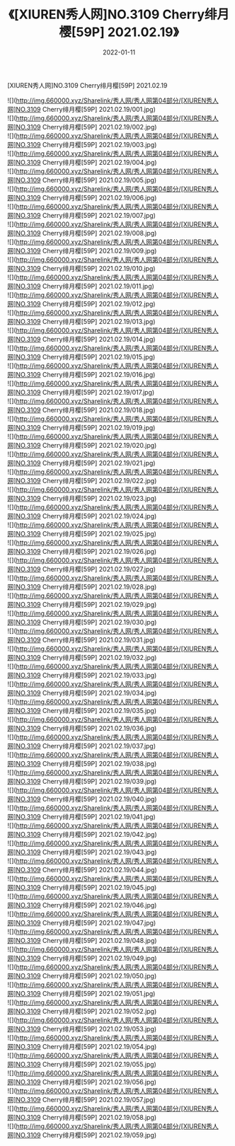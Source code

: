 ﻿---
layout: post
title:  《[XIUREN秀人网]NO.3109 Cherry绯月樱[59P] 2021.02.19》
date:   2022-01-11
img: http://img.660000.xyz/Sharelink/秀人网/秀人网第04部分/[XIUREN秀人网]NO.3109 Cherry绯月樱[59P] 2021.02.19/000.jpg
categories: [美女, 清纯, 唯美]
---

[XIUREN秀人网]NO.3109 Cherry绯月樱[59P] 2021.02.19

 ![](http://img.660000.xyz/Sharelink/秀人网/秀人网第04部分/[XIUREN秀人网]NO.3109 Cherry绯月樱[59P] 2021.02.19/001.jpg) <br>![](http://img.660000.xyz/Sharelink/秀人网/秀人网第04部分/[XIUREN秀人网]NO.3109 Cherry绯月樱[59P] 2021.02.19/002.jpg) <br>![](http://img.660000.xyz/Sharelink/秀人网/秀人网第04部分/[XIUREN秀人网]NO.3109 Cherry绯月樱[59P] 2021.02.19/003.jpg) <br>![](http://img.660000.xyz/Sharelink/秀人网/秀人网第04部分/[XIUREN秀人网]NO.3109 Cherry绯月樱[59P] 2021.02.19/004.jpg) <br>![](http://img.660000.xyz/Sharelink/秀人网/秀人网第04部分/[XIUREN秀人网]NO.3109 Cherry绯月樱[59P] 2021.02.19/005.jpg) <br>![](http://img.660000.xyz/Sharelink/秀人网/秀人网第04部分/[XIUREN秀人网]NO.3109 Cherry绯月樱[59P] 2021.02.19/006.jpg) <br>![](http://img.660000.xyz/Sharelink/秀人网/秀人网第04部分/[XIUREN秀人网]NO.3109 Cherry绯月樱[59P] 2021.02.19/007.jpg) <br>![](http://img.660000.xyz/Sharelink/秀人网/秀人网第04部分/[XIUREN秀人网]NO.3109 Cherry绯月樱[59P] 2021.02.19/008.jpg) <br>![](http://img.660000.xyz/Sharelink/秀人网/秀人网第04部分/[XIUREN秀人网]NO.3109 Cherry绯月樱[59P] 2021.02.19/009.jpg) <br>![](http://img.660000.xyz/Sharelink/秀人网/秀人网第04部分/[XIUREN秀人网]NO.3109 Cherry绯月樱[59P] 2021.02.19/010.jpg) <br>![](http://img.660000.xyz/Sharelink/秀人网/秀人网第04部分/[XIUREN秀人网]NO.3109 Cherry绯月樱[59P] 2021.02.19/011.jpg) <br>![](http://img.660000.xyz/Sharelink/秀人网/秀人网第04部分/[XIUREN秀人网]NO.3109 Cherry绯月樱[59P] 2021.02.19/012.jpg) <br>![](http://img.660000.xyz/Sharelink/秀人网/秀人网第04部分/[XIUREN秀人网]NO.3109 Cherry绯月樱[59P] 2021.02.19/013.jpg) <br>![](http://img.660000.xyz/Sharelink/秀人网/秀人网第04部分/[XIUREN秀人网]NO.3109 Cherry绯月樱[59P] 2021.02.19/014.jpg) <br>![](http://img.660000.xyz/Sharelink/秀人网/秀人网第04部分/[XIUREN秀人网]NO.3109 Cherry绯月樱[59P] 2021.02.19/015.jpg) <br>![](http://img.660000.xyz/Sharelink/秀人网/秀人网第04部分/[XIUREN秀人网]NO.3109 Cherry绯月樱[59P] 2021.02.19/016.jpg) <br>![](http://img.660000.xyz/Sharelink/秀人网/秀人网第04部分/[XIUREN秀人网]NO.3109 Cherry绯月樱[59P] 2021.02.19/017.jpg) <br>![](http://img.660000.xyz/Sharelink/秀人网/秀人网第04部分/[XIUREN秀人网]NO.3109 Cherry绯月樱[59P] 2021.02.19/018.jpg) <br>![](http://img.660000.xyz/Sharelink/秀人网/秀人网第04部分/[XIUREN秀人网]NO.3109 Cherry绯月樱[59P] 2021.02.19/019.jpg) <br>![](http://img.660000.xyz/Sharelink/秀人网/秀人网第04部分/[XIUREN秀人网]NO.3109 Cherry绯月樱[59P] 2021.02.19/020.jpg) <br>![](http://img.660000.xyz/Sharelink/秀人网/秀人网第04部分/[XIUREN秀人网]NO.3109 Cherry绯月樱[59P] 2021.02.19/021.jpg) <br>![](http://img.660000.xyz/Sharelink/秀人网/秀人网第04部分/[XIUREN秀人网]NO.3109 Cherry绯月樱[59P] 2021.02.19/022.jpg) <br>![](http://img.660000.xyz/Sharelink/秀人网/秀人网第04部分/[XIUREN秀人网]NO.3109 Cherry绯月樱[59P] 2021.02.19/023.jpg) <br>![](http://img.660000.xyz/Sharelink/秀人网/秀人网第04部分/[XIUREN秀人网]NO.3109 Cherry绯月樱[59P] 2021.02.19/024.jpg) <br>![](http://img.660000.xyz/Sharelink/秀人网/秀人网第04部分/[XIUREN秀人网]NO.3109 Cherry绯月樱[59P] 2021.02.19/025.jpg) <br>![](http://img.660000.xyz/Sharelink/秀人网/秀人网第04部分/[XIUREN秀人网]NO.3109 Cherry绯月樱[59P] 2021.02.19/026.jpg) <br>![](http://img.660000.xyz/Sharelink/秀人网/秀人网第04部分/[XIUREN秀人网]NO.3109 Cherry绯月樱[59P] 2021.02.19/027.jpg) <br>![](http://img.660000.xyz/Sharelink/秀人网/秀人网第04部分/[XIUREN秀人网]NO.3109 Cherry绯月樱[59P] 2021.02.19/028.jpg) <br>![](http://img.660000.xyz/Sharelink/秀人网/秀人网第04部分/[XIUREN秀人网]NO.3109 Cherry绯月樱[59P] 2021.02.19/029.jpg) <br>![](http://img.660000.xyz/Sharelink/秀人网/秀人网第04部分/[XIUREN秀人网]NO.3109 Cherry绯月樱[59P] 2021.02.19/030.jpg) <br>![](http://img.660000.xyz/Sharelink/秀人网/秀人网第04部分/[XIUREN秀人网]NO.3109 Cherry绯月樱[59P] 2021.02.19/031.jpg) <br>![](http://img.660000.xyz/Sharelink/秀人网/秀人网第04部分/[XIUREN秀人网]NO.3109 Cherry绯月樱[59P] 2021.02.19/032.jpg) <br>![](http://img.660000.xyz/Sharelink/秀人网/秀人网第04部分/[XIUREN秀人网]NO.3109 Cherry绯月樱[59P] 2021.02.19/033.jpg) <br>![](http://img.660000.xyz/Sharelink/秀人网/秀人网第04部分/[XIUREN秀人网]NO.3109 Cherry绯月樱[59P] 2021.02.19/034.jpg) <br>![](http://img.660000.xyz/Sharelink/秀人网/秀人网第04部分/[XIUREN秀人网]NO.3109 Cherry绯月樱[59P] 2021.02.19/035.jpg) <br>![](http://img.660000.xyz/Sharelink/秀人网/秀人网第04部分/[XIUREN秀人网]NO.3109 Cherry绯月樱[59P] 2021.02.19/036.jpg) <br>![](http://img.660000.xyz/Sharelink/秀人网/秀人网第04部分/[XIUREN秀人网]NO.3109 Cherry绯月樱[59P] 2021.02.19/037.jpg) <br>![](http://img.660000.xyz/Sharelink/秀人网/秀人网第04部分/[XIUREN秀人网]NO.3109 Cherry绯月樱[59P] 2021.02.19/038.jpg) <br>![](http://img.660000.xyz/Sharelink/秀人网/秀人网第04部分/[XIUREN秀人网]NO.3109 Cherry绯月樱[59P] 2021.02.19/039.jpg) <br>![](http://img.660000.xyz/Sharelink/秀人网/秀人网第04部分/[XIUREN秀人网]NO.3109 Cherry绯月樱[59P] 2021.02.19/040.jpg) <br>![](http://img.660000.xyz/Sharelink/秀人网/秀人网第04部分/[XIUREN秀人网]NO.3109 Cherry绯月樱[59P] 2021.02.19/041.jpg) <br>![](http://img.660000.xyz/Sharelink/秀人网/秀人网第04部分/[XIUREN秀人网]NO.3109 Cherry绯月樱[59P] 2021.02.19/042.jpg) <br>![](http://img.660000.xyz/Sharelink/秀人网/秀人网第04部分/[XIUREN秀人网]NO.3109 Cherry绯月樱[59P] 2021.02.19/043.jpg) <br>![](http://img.660000.xyz/Sharelink/秀人网/秀人网第04部分/[XIUREN秀人网]NO.3109 Cherry绯月樱[59P] 2021.02.19/044.jpg) <br>![](http://img.660000.xyz/Sharelink/秀人网/秀人网第04部分/[XIUREN秀人网]NO.3109 Cherry绯月樱[59P] 2021.02.19/045.jpg) <br>![](http://img.660000.xyz/Sharelink/秀人网/秀人网第04部分/[XIUREN秀人网]NO.3109 Cherry绯月樱[59P] 2021.02.19/046.jpg) <br>![](http://img.660000.xyz/Sharelink/秀人网/秀人网第04部分/[XIUREN秀人网]NO.3109 Cherry绯月樱[59P] 2021.02.19/047.jpg) <br>![](http://img.660000.xyz/Sharelink/秀人网/秀人网第04部分/[XIUREN秀人网]NO.3109 Cherry绯月樱[59P] 2021.02.19/048.jpg) <br>![](http://img.660000.xyz/Sharelink/秀人网/秀人网第04部分/[XIUREN秀人网]NO.3109 Cherry绯月樱[59P] 2021.02.19/049.jpg) <br>![](http://img.660000.xyz/Sharelink/秀人网/秀人网第04部分/[XIUREN秀人网]NO.3109 Cherry绯月樱[59P] 2021.02.19/050.jpg) <br>![](http://img.660000.xyz/Sharelink/秀人网/秀人网第04部分/[XIUREN秀人网]NO.3109 Cherry绯月樱[59P] 2021.02.19/051.jpg) <br>![](http://img.660000.xyz/Sharelink/秀人网/秀人网第04部分/[XIUREN秀人网]NO.3109 Cherry绯月樱[59P] 2021.02.19/052.jpg) <br>![](http://img.660000.xyz/Sharelink/秀人网/秀人网第04部分/[XIUREN秀人网]NO.3109 Cherry绯月樱[59P] 2021.02.19/053.jpg) <br>![](http://img.660000.xyz/Sharelink/秀人网/秀人网第04部分/[XIUREN秀人网]NO.3109 Cherry绯月樱[59P] 2021.02.19/054.jpg) <br>![](http://img.660000.xyz/Sharelink/秀人网/秀人网第04部分/[XIUREN秀人网]NO.3109 Cherry绯月樱[59P] 2021.02.19/055.jpg) <br>![](http://img.660000.xyz/Sharelink/秀人网/秀人网第04部分/[XIUREN秀人网]NO.3109 Cherry绯月樱[59P] 2021.02.19/056.jpg) <br>![](http://img.660000.xyz/Sharelink/秀人网/秀人网第04部分/[XIUREN秀人网]NO.3109 Cherry绯月樱[59P] 2021.02.19/057.jpg) <br>![](http://img.660000.xyz/Sharelink/秀人网/秀人网第04部分/[XIUREN秀人网]NO.3109 Cherry绯月樱[59P] 2021.02.19/058.jpg) <br>![](http://img.660000.xyz/Sharelink/秀人网/秀人网第04部分/[XIUREN秀人网]NO.3109 Cherry绯月樱[59P] 2021.02.19/059.jpg) <br>